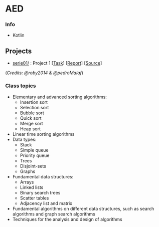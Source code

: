# AED

### Info
* Kotlin

## Projects
* [serie01/](https://github.com/robyzzz/isel-projects/tree/master/AED/serie01/) : Project 1 [[Task](https://github.com/robyzzz/isel-projects/blob/master/AED/serie01/AED_SERIE01_ENUNCIADO.pdf)] [[Report](https://github.com/robyzzz/isel-projects/blob/master/AED/serie01/AED_RELATÓRIO.pdf)] [[Source](https://github.com/robyzzz/isel-projects/blob/master/AED/serie01/src/)]

(*Credits: @roby2014 & @pedroMalaf*)

### Class topics
* Elementary and advanced sorting algorithms:
  - Insertion sort
  - Selection sort
  - Bubble sort
  - Quick sort
  - Merge sort 
  - Heap sort
* Linear time sorting algorithms 
* Data types: 
  - Stack
  - Simple queue
  - Priority queue
  - Trees
  - Disjoint-sets
  - Graphs
* Fundamental data structures: 
  - Arrays
  - Linked lists
  - Binary search trees
  - Scatter tables
  - Adjacency list and matrix
* Fundamental algorithms on different data structures, such as search algorithms and graph search algorithms
* Techniques for the analysis and design of algorithms
